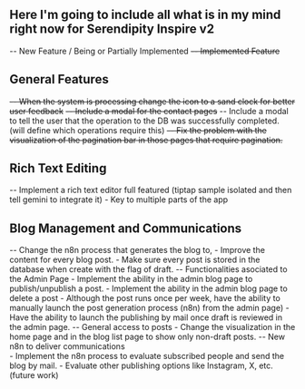 ## Here I'm going to include all what is in my mind right now for Serendipity Inspire v2
-- New Feature / Being or Partially Implemented
~~-- Implemented Feature~~
 
## General Features
~~-- When the system is processing change the icon to a sand clock for better user feedback~~
~~-- Include a modal for the contact pages~~
-- Include a modal to tell the user that the operation to the DB was successfully completed. (will define which operations require this)
~~-- Fix the problem with the visualization of the pagination bar in those pages that require pagination.~~

## Rich Text Editing
-- Implement a rich text editor full featured (tiptap sample isolated and then tell gemini to integrate it) - Key to multiple parts of the app

## Blog Management and Communications
-- Change the n8n process that generates the blog to, 
    - Improve the content for every blog post.
    - Make sure every post is stored in the database when create with the flag of draft.
-- Functionalities asociated to the Admin Page
    - Implement the ability in the admin blog page to publish/unpublish a post.
    - Implement the ability in the admin blog page to delete a post
    - Although the post runs once per week, have the ability to manually launch the post generation process (n8n) from the admin page)
    - Have the ability to launch the publishing by mail once draft is reviewed in the admin page.
-- General access to posts
    - Change the visualization in the home page and in the blog list page to show only non-draft posts.
-- New n8n to deliver communications    
    - Implement the n8n process to evaluate subscribed people and send the blog by mail.
    - Evaluate other publishing options like Instagram, X, etc. (future work)
